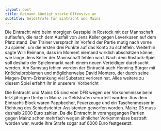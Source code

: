 ```yaml
---
layout: post
title: Reimann kündigt starke Offensive an
subtitle: Geldstrafe für Eintracht und Mainz
---
```


Die Eintracht wird beim morgigen Gastspiel in Rostock mit der Mannschaft auflaufen, die nach dem Ausfall von Jens Keller gegen Leverkusen auf dem Platz stand. Der Trainer versprach im Vorfeld der Partie mutig nach vorne zu spielen, um die ersten drei Punkte auf das Konto zu scheffeln. Weiterhin sagte Willi Reimann, dass im Moment niemand wirklich abschätzen könne, wie lange Jens Keller der Mannschaft fehlen wird. Nach dem Rostock-Spiel soll deshalb der Spielermarkt nach einem neuen Verteidiger durchsucht werden. Am Samstag fehlen werden der Eintracht auch Henning Bürger mit Knöchelproblemen und möglicherweise David Montero, der durch seine Magen-Darm-Erkrankung viel Substanz verloren hat. Alles weitere zu diesem Spiel erfahrt ihr in unserem  Vorbericht

Die Eintracht und Mainz 05 sind vom DFB wegen der Vorkommnisse beim letztjährigen Derby in Mainz zu Geldstrafen verurteilt worden. Aus dem Eintracht-Block waren Pappbecher, Feuerzeuge und ein Taschenmesser in Richtung des Schiedsrichter-Assistenten geworfen worden. Mainz 05 muss deshalb 2000 Euro zahlen. Da die Eintracht in vorangegangen Partien gegen Mainz schon mehrfach wegen ähnlicher Vorkommnisse bestraft worden war, wurde ihre Strafe sogar auf 6000 Euro festgesetzt.
